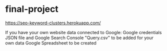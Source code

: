 # final-project
https://seo-keyword-clusters.herokuapp.com/

If you have your own website data connected to Google:
Google credentials JSON file and Google Search Console "Query.csv" to be added for your own data
Google Spreadsheet to be created
